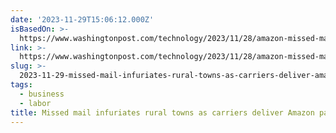 ```yaml
---
date: '2023-11-29T15:06:12.000Z'
isBasedOn: >-
  https://www.washingtonpost.com/technology/2023/11/28/amazon-missed-mail-rural-towns/
link: >-
  https://www.washingtonpost.com/technology/2023/11/28/amazon-missed-mail-rural-towns/
slug: >-
  2023-11-29-missed-mail-infuriates-rural-towns-as-carriers-deliver-amazon-packages-firs
tags:
  - business
  - labor
title: Missed mail infuriates rural towns as carriers deliver Amazon packages firs
---
```


